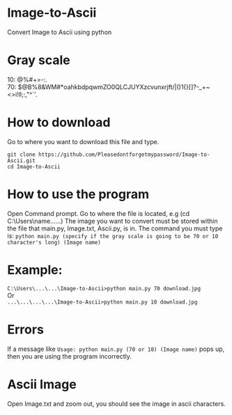 # Image-to-Ascii
Convert Image to Ascii using python

# Gray scale
10: @%#+=-:. \
70: $@B%8&WM#*oahkbdpqwmZO0QLCJUYXzcvunxrjft/\|()1{}[]?-_+~<>i!lI;:,"^`'. 

# How to download
Go to where you want to download this file and type.
```
git clone https://github.com/Pleasedontforgetmypassword/Image-to-Ascii.git
cd Image-to-Ascii
```

# How to use the program
Open Command prompt.
Go to where the file is located, e.g (cd C:\Users\name\...\...)
The image you want to convert must be stored within the file that main.py, Image.txt, Ascii.py, is in.
The command you must type is:
`python main.py (specify if the gray scale is going to be 70 or 10 character's long) (Image name)`

# Example:
`C:\Users\...\...\Image-to-Ascii>python main.py 70 download.jpg`\
Or\
`...\...\...\...\Image-to-Ascii>python main.py 10 download.jpg`

# Errors
If a message like `Usage: python main.py (70 or 10) (Image name)` pops up, then you are using the program incorrectly.

# Ascii Image
Open Image.txt and zoom out, you should see the image in ascii characters.
